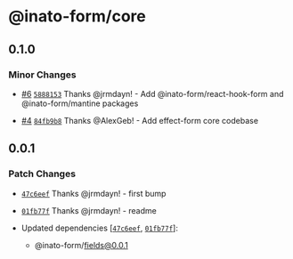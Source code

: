 # @inato-form/core

## 0.1.0

### Minor Changes

- [#6](https://github.com/inato/effect-form/pull/6) [`5888153`](https://github.com/inato/effect-form/commit/5888153d9627bfa0769c1545a9d892e4e485bf95) Thanks @jrmdayn! - Add @inato-form/react-hook-form and @inato-form/mantine packages

- [#4](https://github.com/inato/effect-form/pull/4) [`84fb9b8`](https://github.com/inato/effect-form/commit/84fb9b83cc481c4b02f58b40585e4ff180983706) Thanks @AlexGeb! - Add effect-form core codebase

## 0.0.1

### Patch Changes

- [`47c6eef`](https://github.com/inato/effect-form/commit/47c6eefd0b8c6ff5e21538b23392a399ce3e3515) Thanks @jrmdayn! - first bump

- [`01fb77f`](https://github.com/inato/effect-form/commit/01fb77ff2a4b1fd7e40e45b5b73d2b9ba0ff4189) Thanks @jrmdayn! - readme

- Updated dependencies [[`47c6eef`](https://github.com/inato/effect-form/commit/47c6eefd0b8c6ff5e21538b23392a399ce3e3515), [`01fb77f`](https://github.com/inato/effect-form/commit/01fb77ff2a4b1fd7e40e45b5b73d2b9ba0ff4189)]:
  - @inato-form/fields@0.0.1
